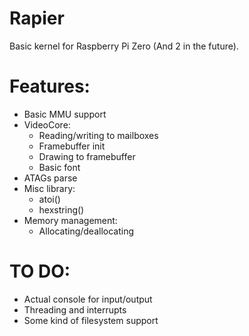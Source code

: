 # Rapier

Basic kernel for Raspberry Pi Zero (And 2 in the future).

# Features:
+ Basic MMU support
+ VideoCore:
    + Reading/writing to mailboxes
    + Framebuffer init
    + Drawing to framebuffer
    + Basic font
+ ATAGs parse
+ Misc library:
     + atoi()
     + hexstring()  
+ Memory management:
     + Allocating/deallocating

# TO DO:
+ Actual console for input/output
+ Threading and interrupts
+ Some kind of filesystem support

